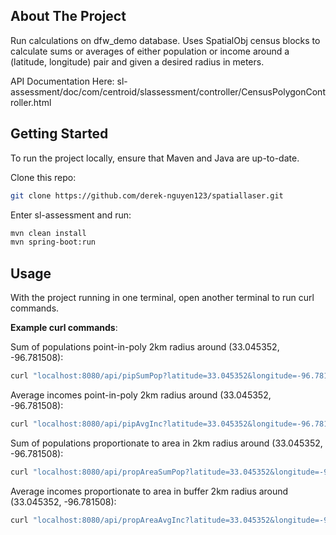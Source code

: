 ## About The Project

Run calculations on dfw_demo database. Uses SpatialObj census blocks to calculate sums or averages
of either population or income around a (latitude, longitude) pair and given a desired radius in meters.

API Documentation Here: sl-assessment/doc/com/centroid/slassessment/controller/CensusPolygonController.html

## Getting Started

To run the project locally, ensure that Maven and Java are up-to-date.

Clone this repo:
```sh  
git clone https://github.com/derek-nguyen123/spatiallaser.git  
```  
Enter sl-assessment and run:
```sh  
mvn clean install
mvn spring-boot:run  
```  
## Usage

With the project running in one terminal, open another terminal to run curl commands.

**Example curl commands**:

Sum of populations point-in-poly 2km radius around (33.045352,  -96.781508):
```sh
curl "localhost:8080/api/pipSumPop?latitude=33.045352&longitude=-96.781508&distance=2000"
```
Average incomes point-in-poly 2km radius around (33.045352,  -96.781508):
```sh
curl "localhost:8080/api/pipAvgInc?latitude=33.045352&longitude=-96.781508&distance=2000"
```
Sum of populations proportionate to area in 2km radius around (33.045352,  -96.781508):
```sh
curl "localhost:8080/api/propAreaSumPop?latitude=33.045352&longitude=-96.781508&distance=2000"
```
Average incomes proportionate to area in buffer 2km radius around (33.045352,  -96.781508):
```sh
curl "localhost:8080/api/propAreaAvgInc?latitude=33.045352&longitude=-96.781508&distance=2000"
```


